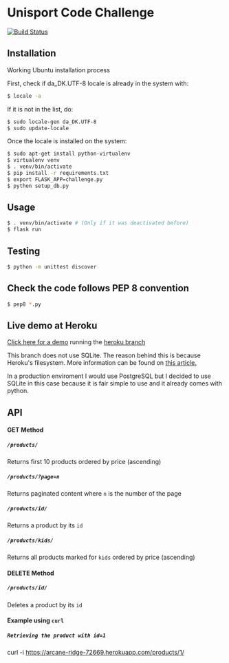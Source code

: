 # Unisport Code Challenge

[![Build Status](https://travis-ci.org/Delape/sample.svg?branch=master)](https://travis-ci.org/Delape/sample)

## Installation
Working Ubuntu installation process

First, check if da_DK.UTF-8 locale is already in the system with:
```bash
$ locale -a
```
If it is not in the list, do:
```bash
$ sudo locale-gen da_DK.UTF-8
$ sudo update-locale
```

Once the locale is installed on the system:
```bash
$ sudo apt-get install python-virtualenv
$ virtualenv venv
$ . venv/bin/activate
$ pip install -r requirements.txt
$ export FLASK_APP=challenge.py
$ python setup_db.py

```

## Usage
```bash
$ . venv/bin/activate # (Only if it was deactivated before)
$ flask run

```

## Testing

```bash
$ python -m unittest discover
```

## Check the code follows PEP 8 convention
```bash
$ pep8 *.py
```

## Live demo at Heroku

[Click here for a demo](https://arcane-ridge-72669.herokuapp.com/products/) running the [heroku branch](https://github.com/Delape/sample/tree/heroku)

This branch does not use SQLite. The reason behind this is because Heroku's filesystem.
More information can be found on [this article.](https://devcenter.heroku.com/articles/sqlite3)

In a production enviroment I would use PostgreSQL but I decided to use SQLite in this case because it is fair simple to use and it already comes with python.

## API

#### GET Method

##### `/products/`

Returns first 10 products ordered by price (ascending)

##### `/products/?page=n`

Returns paginated content where `n` is the number of the page

##### `/products/id/`

Returns a product by its `id`

##### `/products/kids/`

Returns all products marked for `kids` ordered by price (ascending)

#### DELETE Method
##### `/products/id/`

Deletes a product by its `id`

#### Example using `curl`

##### `Retrieving the product with id=1`

curl -i https://arcane-ridge-72669.herokuapp.com/products/1/

